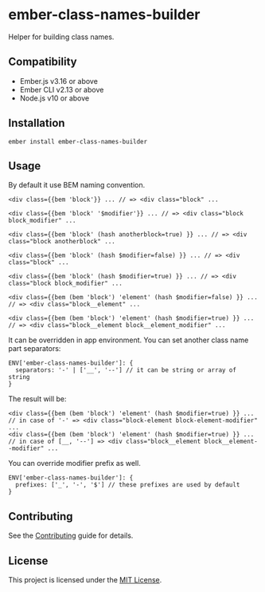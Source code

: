 ember-class-names-builder
==============================================================================

Helper for building class names.

Compatibility
------------------------------------------------------------------------------

* Ember.js v3.16 or above
* Ember CLI v2.13 or above
* Node.js v10 or above


Installation
------------------------------------------------------------------------------

```
ember install ember-class-names-builder
```


Usage
------------------------------------------------------------------------------
By default it use BEM naming convention.
```
<div class={{bem 'block'}} ... // => <div class="block" ...

<div class={{bem 'block' '$modifier'}} ... // => <div class="block block_modifier" ...

<div class={{bem 'block' (hash anotherblock=true) }} ... // => <div class="block anotherblock" ...

<div class={{bem 'block' (hash $modifier=false) }} ... // => <div class="block" ...

<div class={{bem 'block' (hash $modifier=true) }} ... // => <div class="block block_modifier" ...

<div class={{bem (bem 'block') 'element' (hash $modifier=false) }} ... // => <div class="block__element" ...

<div class={{bem (bem 'block') 'element' (hash $modifier=true) }} ... // => <div class="block__element block__element_modifier" ...

```

It can be overridden in app environment.
You can set another class name part separators:

```
ENV['ember-class-names-builder']: {
  separators: '-' | ['__', '--'] // it can be string or array of string
}
```
The result will be:

```
<div class={{bem (bem 'block') 'element' (hash $modifier=true) }} ... // in case of '-' => <div class="block-element block-element-modifier" ...
<div class={{bem (bem 'block') 'element' (hash $modifier=true) }} ... // in case of [__, '--'] => <div class="block__element block__element--modifier" ...
```

You can override modifier prefix as well. 

```
ENV['ember-class-names-builder']: {
  prefixes: ['_', '-', '$'] // these prefixes are used by default 
}
```

Contributing
------------------------------------------------------------------------------

See the [Contributing](CONTRIBUTING.md) guide for details.


License
------------------------------------------------------------------------------

This project is licensed under the [MIT License](LICENSE.md).
